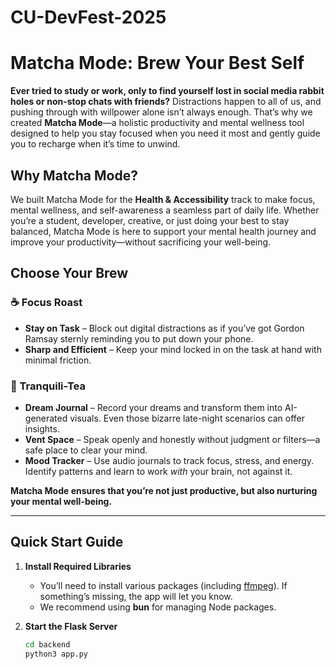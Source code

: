 # CU-DevFest-2025

# Matcha Mode: Brew Your Best Self

**Ever tried to study or work, only to find yourself lost in social media rabbit holes or non-stop chats with friends?** Distractions happen to all of us, and pushing through with willpower alone isn’t always enough. That’s why we created **Matcha Mode**—a holistic productivity and mental wellness tool designed to help you stay focused when you need it most and gently guide you to recharge when it’s time to unwind.

## Why Matcha Mode?

We built Matcha Mode for the **Health & Accessibility** track to make focus, mental wellness, and self-awareness a seamless part of daily life. Whether you’re a student, developer, creative, or just doing your best to stay balanced, Matcha Mode is here to support your mental health journey and improve your productivity—without sacrificing your well-being.

## Choose Your Brew

### ☕ Focus Roast
- **Stay on Task** – Block out digital distractions as if you’ve got Gordon Ramsay sternly reminding you to put down your phone.
- **Sharp and Efficient** – Keep your mind locked in on the task at hand with minimal friction.

### 🍵 Tranquili-Tea
- **Dream Journal** – Record your dreams and transform them into AI-generated visuals. Even those bizarre late-night scenarios can offer insights.
- **Vent Space** – Speak openly and honestly without judgment or filters—a safe place to clear your mind.
- **Mood Tracker** – Use audio journals to track focus, stress, and energy. Identify patterns and learn to work *with* your brain, not against it.

**Matcha Mode ensures that you’re not just productive, but also nurturing your mental well-being.**

---

## Quick Start Guide

1. **Install Required Libraries**  
   - You’ll need to install various packages (including [ffmpeg](https://ffmpeg.org/)). If something’s missing, the app will let you know.
   - We recommend using **bun** for managing Node packages.

2. **Start the Flask Server**  
   ```bash
   cd backend
   python3 app.py
